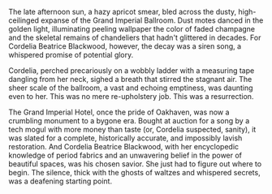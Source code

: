 The late afternoon sun, a hazy apricot smear, bled across the dusty, high-ceilinged expanse of the Grand Imperial Ballroom. Dust motes danced in the golden light, illuminating peeling wallpaper the color of faded champagne and the skeletal remains of chandeliers that hadn't glittered in decades. For Cordelia Beatrice Blackwood, however, the decay was a siren song, a whispered promise of potential glory.

Cordelia, perched precariously on a wobbly ladder with a measuring tape dangling from her neck, sighed a breath that stirred the stagnant air. The sheer scale of the ballroom, a vast and echoing emptiness, was daunting even to her. This was no mere re-upholstery job. This was a resurrection.

The Grand Imperial Hotel, once the pride of Oakhaven, was now a crumbling monument to a bygone era. Bought at auction for a song by a tech mogul with more money than taste (or, Cordelia suspected, sanity), it was slated for a complete, historically accurate, and impossibly lavish restoration. And Cordelia Beatrice Blackwood, with her encyclopedic knowledge of period fabrics and an unwavering belief in the power of beautiful spaces, was his chosen savior. She just had to figure out where to begin. The silence, thick with the ghosts of waltzes and whispered secrets, was a deafening starting point.
